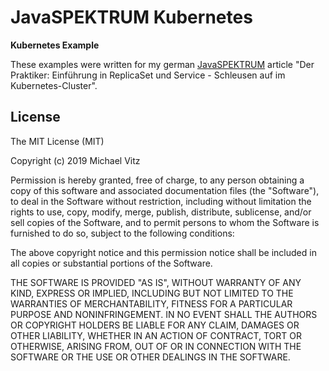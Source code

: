 # JavaSPEKTRUM Kubernetes

**Kubernetes Example**

These examples were written for my german [JavaSPEKTRUM](http://www.javaspektrum.de/) article
"Der Praktiker: Einführung in ReplicaSet und Service - Schleusen auf im Kubernetes-Cluster".


## License

The MIT License (MIT)

Copyright (c) 2019 Michael Vitz

Permission is hereby granted, free of charge, to any person obtaining a copy of
this software and associated documentation files (the "Software"), to deal in
the Software without restriction, including without limitation the rights to
use, copy, modify, merge, publish, distribute, sublicense, and/or sell copies of
the Software, and to permit persons to whom the Software is furnished to do so,
subject to the following conditions:

The above copyright notice and this permission notice shall be included in all
copies or substantial portions of the Software.

THE SOFTWARE IS PROVIDED "AS IS", WITHOUT WARRANTY OF ANY KIND, EXPRESS OR
IMPLIED, INCLUDING BUT NOT LIMITED TO THE WARRANTIES OF MERCHANTABILITY, FITNESS
FOR A PARTICULAR PURPOSE AND NONINFRINGEMENT. IN NO EVENT SHALL THE AUTHORS OR
COPYRIGHT HOLDERS BE LIABLE FOR ANY CLAIM, DAMAGES OR OTHER LIABILITY, WHETHER
IN AN ACTION OF CONTRACT, TORT OR OTHERWISE, ARISING FROM, OUT OF OR IN
CONNECTION WITH THE SOFTWARE OR THE USE OR OTHER DEALINGS IN THE SOFTWARE.


